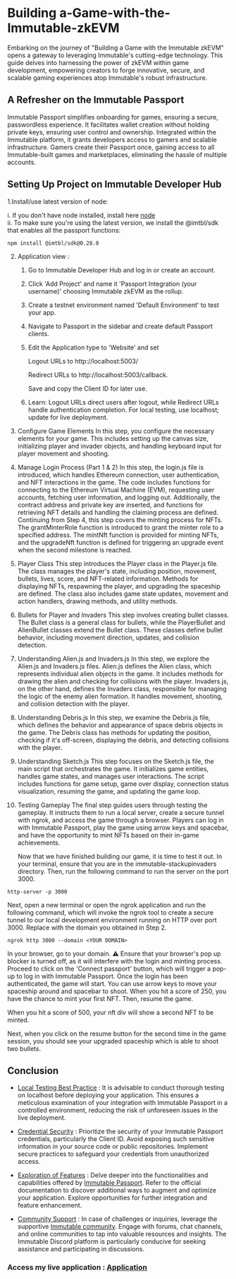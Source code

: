 # Building a-Game-with-the-Immutable-zkEVM

Embarking on the journey of "Building a Game with the Immutable zkEVM" opens a gateway to leveraging Immutable's cutting-edge technology. This guide delves into harnessing the power of zkEVM within game development, empowering creators to forge innovative, secure, and scalable gaming experiences atop Immutable's robust infrastructure.


## A Refresher on the Immutable Passport

Immutable Passport simplifies onboarding for games, ensuring a secure, passwordless experience. It facilitates wallet creation without holding private keys, ensuring user control and ownership. Integrated within the Immutable platform, it grants developers access to gamers and scalable infrastructure. Gamers create their Passport once, gaining access to all Immutable-built games and marketplaces, eliminating the hassle of multiple accounts.

## Setting Up Project on Immutable Developer Hub

1.Install/use latest version of node:

i. If you don't have node installed, install here [node](https://nodejs.org/en/download)     
ii. To make sure you're using the latest version, we install the @imtbl/sdk that enables all the passport functions:

 ```
npm install @imtbl/sdk@0.28.0
```

2. Application view :
    1. Go to Immutable Developer Hub and log in or create an account.
    2. Click 'Add Project' and name it 'Passport Integration (your username)' choosing Immutable zkEVM as the rollup.
    3. Create a testnet environment named 'Default Environment' to test your app.
    4. Navigate to Passport in the sidebar and create default Passport clients.
    5. Edit the Application type to 'Website' and set
       
       Logout URLs to http://localhost:5003/
       
       Redirect URLs to http://localhost:5003/callback.
       
       Save and copy the Client ID for later use.
       
    6. Learn: Logout URLs direct users after logout, while Redirect URLs handle authentication completion. For local testing, use localhost; update for live deployment. 

3. Configure Game Elements
   In this step, you configure the necessary elements for your game. This includes setting up the canvas size, initializing player and invader objects, and handling keyboard input for player movement and shooting.

4. Manage Login Process (Part 1 & 2)
   In this step, the login.js file is introduced, which handles Ethereum connection, user authentication, and NFT interactions in the game. The code includes functions for connecting to the Ethereum Virtual Machine (EVM), requesting user accounts, fetching user information, and logging out. Additionally, the contract address and private key are inserted, and functions for retrieving NFT details and handling the claiming process are defined. Continuing from Step 4, this step covers the minting process for NFTs. The grantMinterRole function is introduced to grant the minter role to a specified address. The mintNft function is provided for minting NFTs, and the upgradeNft function is defined for triggering an upgrade event when the second milestone is reached.

5. Player Class
   This step introduces the Player class in the Player.js file. The class manages the player's state, including position, movement, bullets, lives, score, and NFT-related information. Methods for displaying NFTs, respawning the player, and upgrading the spaceship are defined. The class also includes game state updates, movement and action handlers, drawing methods, and utility methods.

6. Bullets for Player and Invaders
   This step involves creating bullet classes. The Bullet class is a general class for bullets, while the PlayerBullet and AlienBullet classes extend the Bullet class. These classes define bullet behavior, including movement direction, updates, and collision detection.

7. Understanding Alien.js and Invaders.js
   In this step, we explore the Alien.js and Invaders.js files. Alien.js defines the Alien class, which represents individual alien objects in the game. It includes methods for drawing the alien and checking for collisions with the player. Invaders.js, on the other hand, defines the Invaders class, responsible for managing the logic of the enemy alien formation. It handles movement, shooting, and collision detection with the player.

8. Understanding Debris.js
    In this step, we examine the Debris.js file, which defines the behavior and appearance of space debris objects in the game. The Debris class has methods for updating the position, checking if it's off-screen, displaying the debris, and detecting collisions with the player.

9. Understanding Sketch.js
    This step focuses on the Sketch.js file, the main script that orchestrates the game. It initializes game entities, handles game states, and manages user interactions. The script includes functions for game setup, game over display, connection status visualization, resuming the game, and updating the game loop.

10. Testing Gameplay
    The final step guides users through testing the gameplay. It instructs them to run a local server, create a secure tunnel with ngrok, and access the game through a browser. Players can log in with Immutable Passport, play the game using arrow keys and spacebar, and have the opportunity to mint NFTs based on their in-game achievements.

    Now that we have finished building our game, it is time to test it out. In your terminal, ensure that you are in the immutable-stackupinvaders directory. Then, run the following command to run the server on the port 3000.

```
http-server -p 3000
```

Next, open a new terminal or open the ngrok application and run the following command, which will invoke the ngrok tool to create a secure tunnel to our local development environment running on HTTP over port 3000. Replace <YOUR DOMAIN> with the domain you obtained in Step 2.
    
```
ngrok http 3000 --domain <YOUR DOMAIN>
```


In your browser, go to your domain. ⚠️ Ensure that your browser's pop up blocker is turned off, as it will interfere with the login and minting process. Proceed to click on the 'Connect passport' button, which will trigger a pop-up to log in with Immutable Passport. Once the login has been authenticated, the game will start. You can use arrow keys to move your spaceship around and spacebar to shoot. When you hit a score of 250, you have the chance to mint your first NFT. Then, resume the game.

When you hit a score of 500, your nft div will show a second NFT to be minted. 

Next, when you click on the resume button for the second time in the game session, you should see your upgraded spaceship which is able to shoot two bullets. 

## Conclusion 
- [Local Testing Best Practice](#Local-Testing-Best-Practice) :
   It is advisable to conduct thorough testing on localhost before deploying your application. This ensures a meticulous examination of your integration with Immutable Passport in a controlled environment, reducing the risk of unforeseen issues in the live deployment.

- [Credential Security](#Credential-Security) :
Prioritize the security of your Immutable Passport credentials, particularly the Client ID. Avoid exposing such sensitive information in your source code or public repositories. Implement secure practices to safeguard your credentials from unauthorized access.

- [Exploration of Features](#Exploration-of-Features) : 
Delve deeper into the functionalities and capabilities offered by [Immutable Passport](https://docs.immutable.com/docs/zkevm/overview/). Refer to the official documentation to discover additional ways to augment and optimize your application. Explore opportunities for further integration and feature enhancement.

- [Community Support](#Community-Support) :
In case of challenges or inquiries, leverage the supportive [Immutable community](). Engage with forums, chat channels, and online communities to tap into valuable resources and insights. The Immutable Discord platform is particularly conducive for seeking assistance and participating in discussions.

### Access my live application : [Application]()
